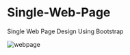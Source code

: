 # Single-Web-Page
Single Web Page Design Using Bootstrap 

<img href="https://i.ibb.co/JCNBG95/web-page.png" alt="webpage" >
